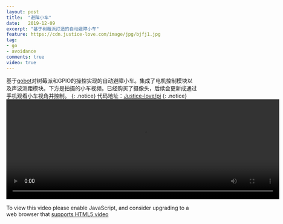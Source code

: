 ```yaml
---
layout: post
title:  "避障小车"
date:   2019-12-09
excerpt: "基于树莓派打造的自动避障小车"
feature: https://cdn.justice-love.com/image/jpg/bjfj1.jpg
tag:
- go
- avoidance
comments: true
video: true
---
```

基于[gobot](https://github.com/hybridgroup/gobot)对树莓派和GPIO的操控实现的自动避障小车。集成了电机控制模块以及声波测距模块。下方是拍摄的小车视频。已经购买了摄像头，后续会更新成通过手机观看小车视角并控制。
{: .notice}
代码地址：[Justice-love/pi](https://github.com/Justice-love/pi)
{: .notice}
<video id="my-video" class="video-js vjs-16-9 clipboard" controls preload="auto" width="722" height="264" data-setup="{}">
    <source src="{{ site.staticUrl }}/video/mov/bizhangxiaoche.mov" type='video/mp4'>
    <p class="vjs-no-js">
      To view this video please enable JavaScript, and consider upgrading to a web browser that
      <a href="http://videojs.com/html5-video-support/" target="_blank">supports HTML5 video</a>
    </p>
</video>
